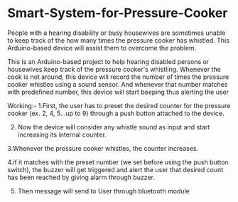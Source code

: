 # Smart-System-for-Pressure-Cooker

People with a hearing disability or busy housewives are sometimes unable to keep track of the how many times the pressure cooker has whistled. This Arduino-based device will assist them to overcome the problem.

This is an Arduino-based project to help hearing disabled persons or housewives keep track of the pressure cooker's whistling. Whenever the cook is not around, this device will record the number of times the pressure cooker whistles using a sound sensor. And whenever that number matches with predefined number, this device will start beeping thus alerting the user

Working:-
1.First, the user has to preset the desired counter for the pressure cooker (ex. 2, 4, 5...up to 9) through a push button attached to the device.

2. Now the device will consider any whistle sound as input and start increasing its internal counter.

3.Whenever the pressure cooker whistles, the counter increases.

4.if it matches with the preset number (we set before using the push button switch), the buzzer will get triggered and alert the user that desired count has been reached by giving alarm through buzzer.

5. Then message will send to User through bluetooth module

